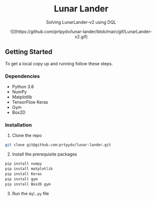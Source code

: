 <br />
<p align="center">
  <h1 align="center">Lunar Lander</h3>
  <p align="center">
    Solving LunarLander-v2 using DQL
  </p>
</p>

<p align="center">
![](https://github.com/prtpydv/lunar-lander/blob/main/gif/LunarLander-v2.gif)
</p>

## Getting Started

To get a local copy up and running follow these steps.

### Dependencies

* Python 3.8
* NumPy
* Matplotlib
* TensorFlow Keras 
* Gym 
* Box2D



### Installation

1. Clone the repo
```sh
git clone git@github.com:prtpydv/lunar-lander.git
```
2. Install the prerequisite packages

```sh
pip install numpy
pip install matplotlib
pip install Keras
pip install gym
pip install Box2D gym
``` 


3. Run the `dql.py` file 

